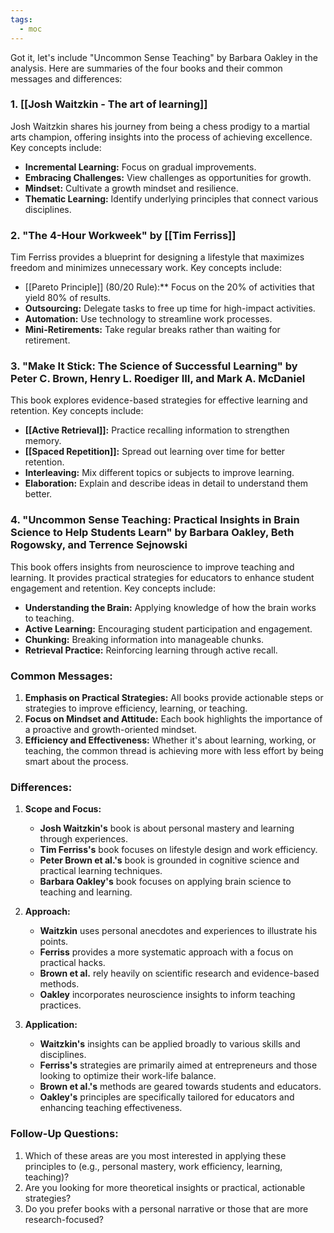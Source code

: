 ```yaml
---
tags:
  - moc
---
```



Got it, let's include "Uncommon Sense Teaching" by Barbara Oakley in the analysis. Here are summaries of the four books and their common messages and differences:

### 1. **[[Josh Waitzkin - The art of learning]]**
Josh Waitzkin shares his journey from being a chess prodigy to a martial arts champion, offering insights into the process of achieving excellence. Key concepts include:

- **Incremental Learning:** Focus on gradual improvements.
- **Embracing Challenges:** View challenges as opportunities for growth.
- **Mindset:** Cultivate a growth mindset and resilience.
- **Thematic Learning:** Identify underlying principles that connect various disciplines.

### 2. **"The 4-Hour Workweek" by [[Tim Ferriss]]**
Tim Ferriss provides a blueprint for designing a lifestyle that maximizes freedom and minimizes unnecessary work. Key concepts include:

- [[Pareto Principle]] (80/20 Rule):** Focus on the 20% of activities that yield 80% of results.
- **Outsourcing:** Delegate tasks to free up time for high-impact activities.
- **Automation:** Use technology to streamline work processes.
- **Mini-Retirements:** Take regular breaks rather than waiting for retirement.

### 3. **"Make It Stick: The Science of Successful Learning" by Peter C. Brown, Henry L. Roediger III, and Mark A. McDaniel**
This book explores evidence-based strategies for effective learning and retention. Key concepts include:

- **[[Active Retrieval]]:** Practice recalling information to strengthen memory.
- **[[Spaced Repetition]]:** Spread out learning over time for better retention.
- **Interleaving:** Mix different topics or subjects to improve learning.
- **Elaboration:** Explain and describe ideas in detail to understand them better.

### 4. **"Uncommon Sense Teaching: Practical Insights in Brain Science to Help Students Learn" by Barbara Oakley, Beth Rogowsky, and Terrence Sejnowski**
This book offers insights from neuroscience to improve teaching and learning. It provides practical strategies for educators to enhance student engagement and retention. Key concepts include:

- **Understanding the Brain:** Applying knowledge of how the brain works to teaching.
- **Active Learning:** Encouraging student participation and engagement.
- **Chunking:** Breaking information into manageable chunks.
- **Retrieval Practice:** Reinforcing learning through active recall.

### Common Messages:

1. **Emphasis on Practical Strategies:** All books provide actionable steps or strategies to improve efficiency, learning, or teaching.
2. **Focus on Mindset and Attitude:** Each book highlights the importance of a proactive and growth-oriented mindset.
3. **Efficiency and Effectiveness:** Whether it's about learning, working, or teaching, the common thread is achieving more with less effort by being smart about the process.

### Differences:

1. **Scope and Focus:**
   - **Josh Waitzkin's** book is about personal mastery and learning through experiences.
   - **Tim Ferriss's** book focuses on lifestyle design and work efficiency.
   - **Peter Brown et al.'s** book is grounded in cognitive science and practical learning techniques.
   - **Barbara Oakley's** book focuses on applying brain science to teaching and learning.

2. **Approach:**
   - **Waitzkin** uses personal anecdotes and experiences to illustrate his points.
   - **Ferriss** provides a more systematic approach with a focus on practical hacks.
   - **Brown et al.** rely heavily on scientific research and evidence-based methods.
   - **Oakley** incorporates neuroscience insights to inform teaching practices.

3. **Application:**
   - **Waitzkin's** insights can be applied broadly to various skills and disciplines.
   - **Ferriss's** strategies are primarily aimed at entrepreneurs and those looking to optimize their work-life balance.
   - **Brown et al.'s** methods are geared towards students and educators.
   - **Oakley's** principles are specifically tailored for educators and enhancing teaching effectiveness.

### Follow-Up Questions:

1. Which of these areas are you most interested in applying these principles to (e.g., personal mastery, work efficiency, learning, teaching)?
2. Are you looking for more theoretical insights or practical, actionable strategies?
3. Do you prefer books with a personal narrative or those that are more research-focused?